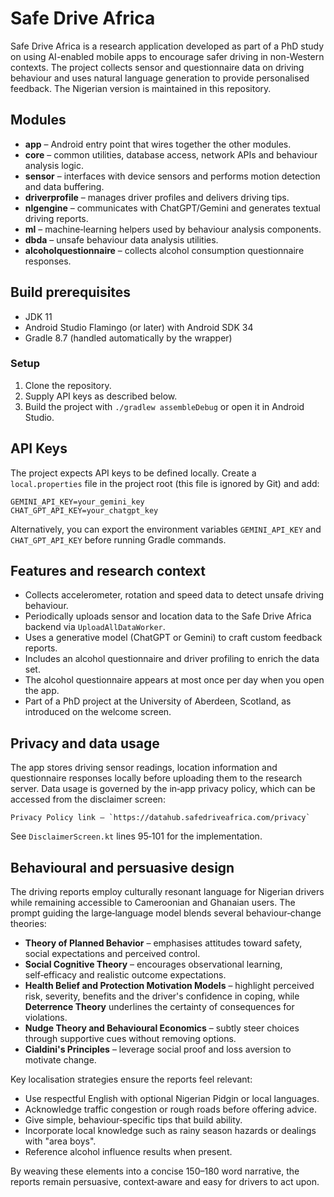 # Safe Drive Africa

Safe Drive Africa is a research application developed as part of a PhD study on using AI-enabled mobile apps to encourage safer driving in non-Western contexts. The project collects sensor and questionnaire data on driving behaviour and uses natural language generation to provide personalised feedback. The Nigerian version is maintained in this repository.

## Modules

- **app** – Android entry point that wires together the other modules.
- **core** – common utilities, database access, network APIs and behaviour analysis logic.
- **sensor** – interfaces with device sensors and performs motion detection and data buffering.
- **driverprofile** – manages driver profiles and delivers driving tips.
- **nlgengine** – communicates with ChatGPT/Gemini and generates textual driving reports.
- **ml** – machine‑learning helpers used by behaviour analysis components.
- **dbda** – unsafe behaviour data analysis utilities.
- **alcoholquestionnaire** – collects alcohol consumption questionnaire responses.

## Build prerequisites

- JDK 11
- Android Studio Flamingo (or later) with Android SDK 34
- Gradle 8.7 (handled automatically by the wrapper)

### Setup

1. Clone the repository.
2. Supply API keys as described below.
3. Build the project with `./gradlew assembleDebug` or open it in Android Studio.

## API Keys

The project expects API keys to be defined locally. Create a `local.properties` file in the project root (this file is ignored by Git) and add:

```properties
GEMINI_API_KEY=your_gemini_key
CHAT_GPT_API_KEY=your_chatgpt_key
```

Alternatively, you can export the environment variables `GEMINI_API_KEY` and `CHAT_GPT_API_KEY` before running Gradle commands.

## Features and research context

- Collects accelerometer, rotation and speed data to detect unsafe driving behaviour.
- Periodically uploads sensor and location data to the Safe Drive Africa backend via `UploadAllDataWorker`.
- Uses a generative model (ChatGPT or Gemini) to craft custom feedback reports.
- Includes an alcohol questionnaire and driver profiling to enrich the data set.
- The alcohol questionnaire appears at most once per day when you open the app.
- Part of a PhD project at the University of Aberdeen, Scotland, as introduced on the welcome screen.

## Privacy and data usage

The app stores driving sensor readings, location information and questionnaire responses locally before uploading them to the research server. Data usage is governed by the in‑app privacy policy, which can be accessed from the disclaimer screen:

```
Privacy Policy link – `https://datahub.safedriveafrica.com/privacy`
```

See `DisclaimerScreen.kt` lines 95‑101 for the implementation.

## Behavioural and persuasive design

The driving reports employ culturally resonant language for Nigerian drivers while remaining accessible to Cameroonian and Ghanaian users. The prompt guiding the large‑language model blends several behaviour‑change theories:

- **Theory of Planned Behavior** – emphasises attitudes toward safety, social expectations and perceived control.
- **Social Cognitive Theory** – encourages observational learning, self‑efficacy and realistic outcome expectations.
- **Health Belief and Protection Motivation Models** – highlight perceived risk, severity, benefits and the driver's confidence in coping, while **Deterrence Theory** underlines the certainty of consequences for violations.
- **Nudge Theory and Behavioural Economics** – subtly steer choices through supportive cues without removing options.
- **Cialdini's Principles** – leverage social proof and loss aversion to motivate change.

Key localisation strategies ensure the reports feel relevant:

- Use respectful English with optional Nigerian Pidgin or local languages.
- Acknowledge traffic congestion or rough roads before offering advice.
- Give simple, behaviour‑specific tips that build ability.
- Incorporate local knowledge such as rainy season hazards or dealings with "area boys".
- Reference alcohol influence results when present.

By weaving these elements into a concise 150–180 word narrative, the reports remain persuasive, context‑aware and easy for drivers to act upon.

